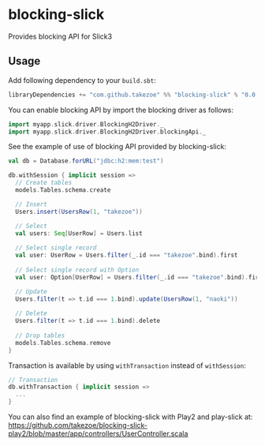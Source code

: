 blocking-slick
==============

Provides blocking API for Slick3

Usage
-----

Add following dependency to your `build.sbt`:

```scala
libraryDependencies += "com.github.takezoe" %% "blocking-slick" % "0.0.2-SNAPSHOT"
```

You can enable blocking API by import the blocking driver as follows:

```scala
import myapp.slick.driver.BlockingH2Driver._
import myapp.slick.driver.BlockingH2Driver.blockingApi._
```

See the example of use of blocking API provided by blocking-slick:

```scala
val db = Database.forURL("jdbc:h2:mem:test")

db.withSession { implicit session =>
  // Create tables
  models.Tables.schema.create

  // Insert
  Users.insert(UsersRow(1, "takezoe"))

  // Select
  val users: Seq[UserRow] = Users.list
  
  // Select single record
  val user: UserRow = Users.filter(_.id === "takezoe".bind).first
  
  // Select single record with Option
  val user: Option[UserRow] = Users.filter(_.id === "takezoe".bind).firstOption

  // Update
  Users.filter(t => t.id === 1.bind).update(UsersRow(1, "naoki"))
  
  // Delete
  Users.filter(t => t.id === 1.bind).delete
  
  // Drop tables
  models.Tables.schema.remove
}
```

Transaction is available by using `withTransaction` instead of `withSession`:

```scala
// Transaction
db.withTransaction { implicit session =>
  ...
}
```

You can also find an example of blocking-slick with Play2 and play-slick at:
https://github.com/takezoe/blocking-slick-play2/blob/master/app/controllers/UserController.scala
